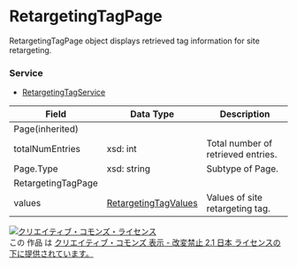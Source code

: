 # RetargetingTagPage
RetargetingTagPage object displays retrieved tag information for site retargeting.
### Service
+ [RetargetingTagService](../services/RetargetingTagService.md)

| Field | Data Type | Description | 
|---|---|---|
| Page(inherited)|||
| totalNumEntries| xsd: int| Total number of  retrieved entries. |
| Page.Type| xsd: string| Subtype of Page. |
| RetargetingTagPage|||
| values| <a href="./RetargetingTagValues.md">RetargetingTagValues</a>| Values of site retargeting tag. |
<a rel="license" href="http://creativecommons.org/licenses/by-nd/2.1/jp/"><img alt="クリエイティブ・コモンズ・ライセンス" style="border-width:0" src="https://i.creativecommons.org/l/by-nd/2.1/jp/88x31.png" /></a><br />この 作品 は <a rel="license" href="http://creativecommons.org/licenses/by-nd/2.1/jp/">クリエイティブ・コモンズ 表示 - 改変禁止 2.1 日本 ライセンスの下に提供されています。</a>
